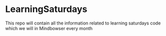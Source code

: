 # LearningSaturdays
This repo will contain all the information related to learning saturdays code which we will in Mindbowser every month
